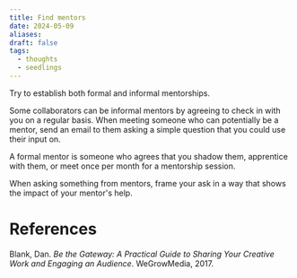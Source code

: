 ```yaml
---
title: Find mentors
date: 2024-05-09
aliases: 
draft: false
tags:
  - thoughts
  - seedlings
---
```

Try to establish both formal and informal mentorships.

Some collaborators can be informal mentors by agreeing to check in with you on a regular basis. When meeting someone who can potentially be a mentor, send an email to them asking a simple question that you could use their input on.

A formal mentor is someone who agrees that you shadow them, apprentice with them, or meet once per month for a mentorship session.

When asking something from mentors, frame your ask in a way that shows the impact of your mentor's help.

# References

Blank, Dan. _Be the Gateway: A Practical Guide to Sharing Your Creative Work and Engaging an Audience_. WeGrowMedia, 2017.